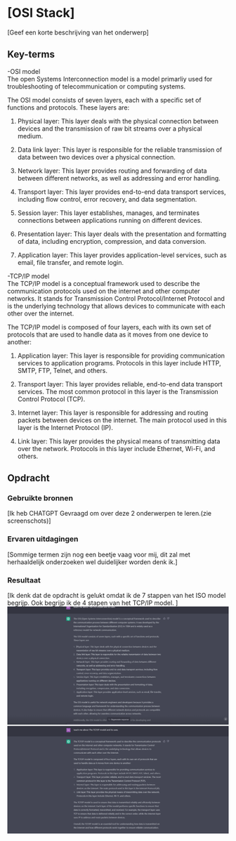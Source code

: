 # [OSI Stack]
[Geef een korte beschrijving van het onderwerp]

## Key-terms
-OSI model  
The open Systems Interconnection model is a model primarliy used for troubleshooting of telecommunication or computing systems.

The OSI model consists of seven layers, each with a specific set of functions and protocols. These layers are:

1.  Physical layer: This layer deals with the physical connection between devices and the transmission of raw bit streams over a physical medium.

2.  Data link layer: This layer is responsible for the reliable transmission of data between two devices over a physical connection.

3.  Network layer: This layer provides routing and forwarding of data between different networks, as well as addressing and error handling.

4.  Transport layer: This layer provides end-to-end data transport services, including flow control, error recovery, and data segmentation.

5.  Session layer: This layer establishes, manages, and terminates connections between applications running on different devices.

6.  Presentation layer: This layer deals with the presentation and formatting of data, including encryption, compression, and data conversion.

7.  Application layer: This layer provides application-level services, such as email, file transfer, and remote login.

-TCP/IP model  
The TCP/IP model is a conceptual framework used to describe the communication protocols used on the internet and other computer networks. It stands for Transmission Control Protocol/Internet Protocol and is the underlying technology that allows devices to communicate with each other over the internet.

The TCP/IP model is composed of four layers, each with its own set of protocols that are used to handle data as it moves from one device to another:

1.  Application layer: This layer is responsible for providing communication services to application programs. Protocols in this layer include HTTP, SMTP, FTP, Telnet, and others.

2.  Transport layer: This layer provides reliable, end-to-end data transport services. The most common protocol in this layer is the Transmission Control Protocol (TCP).

3.  Internet layer: This layer is responsible for addressing and routing packets between devices on the internet. The main protocol used in this layer is the Internet Protocol (IP).

4.  Link layer: This layer provides the physical means of transmitting data over the network. Protocols in this layer include Ethernet, Wi-Fi, and others.

## Opdracht
### Gebruikte bronnen
[Ik heb CHATGPT Gevraagd om over deze 2 onderwerpen te leren.(zie screenschots)]

### Ervaren uitdagingen
[Sommige termen zijn nog een beetje vaag voor mij, dit zal met herhaaldelijk onderzoeken wel duidelijker worden denk ik.]

### Resultaat
[Ik denk dat de opdracht is gelukt omdat ik de 7 stappen van het ISO model begrijp. Ook begrijp ik de 4 stapen van het TCP/IP model. ]
![OSI model](/00_includes/Week-2-img/OSImodel.png)
![TCP/IP model](/00_includes/Week-2-img/TCP_IP.png)